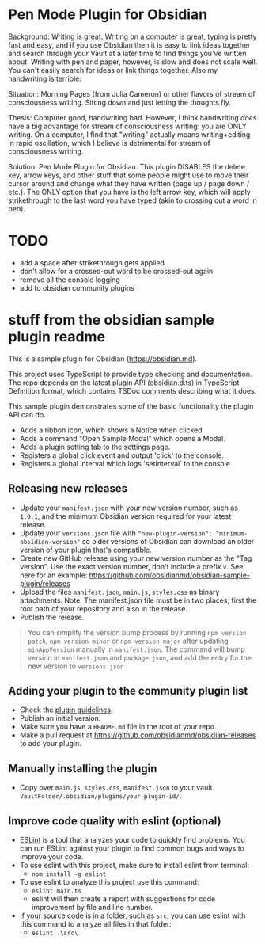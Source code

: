# Pen Mode Plugin for Obsidian

Background: Writing is great. Writing on a computer is great, typing is pretty fast and easy, and if you use Obsidian then it is easy to link ideas together and search through your Vault at a later time to find things you've written about. Writing with pen and paper, however, is slow and does not scale well. You can't easily search for ideas or link things together. Also my handwriting is terrible.

Situation: Morning Pages (from Julia Cameron) or other flavors of stream of consciousness writing. Sitting down and just letting the thoughts fly.

Thesis: Computer good, handwriting bad. However, I think handwriting _does_ have a big advantage for stream of consciousness writing: you are ONLY writing. On a computer, I find that "writing" actually means writing+editing in rapid oscillation, which I believe is detrimental for stream of consciousness writing.

Solution: Pen Mode Plugin for Obsidian. This plugin DISABLES the delete key, arrow keys, and other stuff that some people might use to move their cursor around and change what they have written (page up / page down / etc.). The ONLY option that you have is the left arrow key, which will apply strikethrough to the last word you have typed (akin to crossing out a word in pen).

# TODO

-   add a space after strikethrough gets applied
-   don't allow for a crossed-out word to be crossed-out again
-   remove all the console logging
-   add to obsidian community plugins

# stuff from the obsidian sample plugin readme

This is a sample plugin for Obsidian (https://obsidian.md).

This project uses TypeScript to provide type checking and documentation.
The repo depends on the latest plugin API (obsidian.d.ts) in TypeScript Definition format, which contains TSDoc comments describing what it does.

This sample plugin demonstrates some of the basic functionality the plugin API can do.

-   Adds a ribbon icon, which shows a Notice when clicked.
-   Adds a command "Open Sample Modal" which opens a Modal.
-   Adds a plugin setting tab to the settings page.
-   Registers a global click event and output 'click' to the console.
-   Registers a global interval which logs 'setInterval' to the console.

## Releasing new releases

-   Update your `manifest.json` with your new version number, such as `1.0.1`, and the minimum Obsidian version required for your latest release.
-   Update your `versions.json` file with `"new-plugin-version": "minimum-obsidian-version"` so older versions of Obsidian can download an older version of your plugin that's compatible.
-   Create new GitHub release using your new version number as the "Tag version". Use the exact version number, don't include a prefix `v`. See here for an example: https://github.com/obsidianmd/obsidian-sample-plugin/releases
-   Upload the files `manifest.json`, `main.js`, `styles.css` as binary attachments. Note: The manifest.json file must be in two places, first the root path of your repository and also in the release.
-   Publish the release.

> You can simplify the version bump process by running `npm version patch`, `npm version minor` or `npm version major` after updating `minAppVersion` manually in `manifest.json`.
> The command will bump version in `manifest.json` and `package.json`, and add the entry for the new version to `versions.json`

## Adding your plugin to the community plugin list

-   Check the [plugin guidelines](https://docs.obsidian.md/Plugins/Releasing/Plugin+guidelines).
-   Publish an initial version.
-   Make sure you have a `README.md` file in the root of your repo.
-   Make a pull request at https://github.com/obsidianmd/obsidian-releases to add your plugin.

## Manually installing the plugin

-   Copy over `main.js`, `styles.css`, `manifest.json` to your vault `VaultFolder/.obsidian/plugins/your-plugin-id/`.

## Improve code quality with eslint (optional)

-   [ESLint](https://eslint.org/) is a tool that analyzes your code to quickly find problems. You can run ESLint against your plugin to find common bugs and ways to improve your code.
-   To use eslint with this project, make sure to install eslint from terminal:
    -   `npm install -g eslint`
-   To use eslint to analyze this project use this command:
    -   `eslint main.ts`
    -   eslint will then create a report with suggestions for code improvement by file and line number.
-   If your source code is in a folder, such as `src`, you can use eslint with this command to analyze all files in that folder:
    -   `eslint .\src\`
